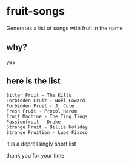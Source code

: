 # fruit-songs
Generates a list of songs with fruit in the name

## why?
yes

## here is the list
```
Bitter Fruit - The Kills
Forbidden Fruit - Noël Coward
Forbidden Fruit - J. Cole
Fresh Fruit - Procol Harum
Fruit Machine - The Ting Tings
Passionfruit - Drake
Strange Fruit - Billie Holiday
Strange Fruition - Lupe Fiasco
```
it is a depressingly short list

thank you for your time